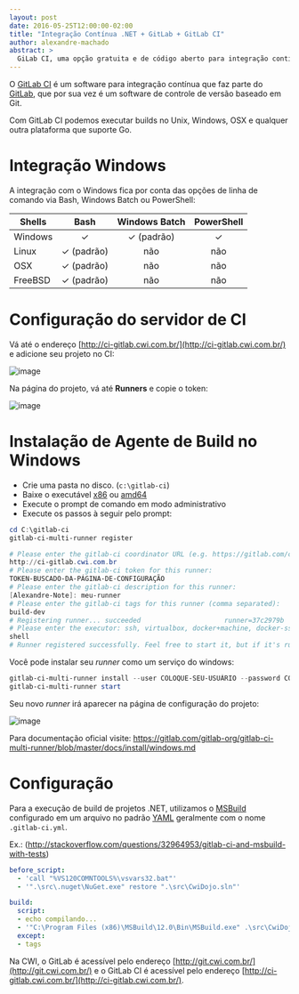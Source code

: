 ```yaml
---
layout: post
date: 2016-05-25T12:00:00-02:00
title: "Integração Contínua .NET + GitLab + GitLab CI"
author: alexandre-machado
abstract: >
  GiLab CI, uma opção gratuita e de código aberto para integração contínua na CWI
---
```

O [GitLab CI](https://about.gitlab.com/gitlab-ci/) é um software para integração contínua que faz parte do [GitLab](https://about.gitlab.com/), que por sua vez é um software de controle de versão baseado em Git.

Com GitLab CI podemos executar builds no Unix, Windows, OSX e qualquer outra plataforma que suporte Go.

# Integração Windows
A integração com o Windows fica por conta das opções de linha de comando via Bash, Windows Batch ou PowerShell:

| Shells  |    Bash    | Windows Batch | PowerShell |
|---------|:----------:|:-------------:|:----------:|
| Windows |      ✓     |   ✓ (padrão)  |      ✓     |
| Linux   | ✓ (padrão) |      não      |     não    |
| OSX     | ✓ (padrão) |      não      |     não    |
| FreeBSD | ✓ (padrão) |      não      |     não    |

# Configuração do servidor de CI
Vá até o endereço [http://ci-gitlab.cwi.com.br/](http://ci-gitlab.cwi.com.br/) e adicione seu projeto no CI:

![image](https://cloud.githubusercontent.com/assets/1766903/15524513/96dff518-21f9-11e6-8570-da8897272b45.png)

Na página do projeto, vá até **Runners** e copie o token:

![image](https://cloud.githubusercontent.com/assets/1766903/15524583/16d893a6-21fa-11e6-8c99-3d3272b78fc5.png)

# Instalação de Agente de Build no Windows
* Crie uma pasta no disco. (`c:\gitlab-ci`)
* Baixe o executável [x86](https://gitlab-ci-multi-runner-downloads.s3.amazonaws.com/latest/binaries/gitlab-ci-multi-runner-windows-386.exe) ou [amd64](https://gitlab-ci-multi-runner-downloads.s3.amazonaws.com/latest/binaries/gitlab-ci-multi-runner-windows-amd64.exe)
* Execute o prompt de comando em modo administrativo
* Execute os passos à seguir pelo prompt:

```powershell
cd C:\gitlab-ci
gitlab-ci-multi-runner register

# Please enter the gitlab-ci coordinator URL (e.g. https://gitlab.com/ci):
http://ci-gitlab.cwi.com.br
# Please enter the gitlab-ci token for this runner:
TOKEN-BUSCADO-DA-PÁGINA-DE-CONFIGURAÇÃO
# Please enter the gitlab-ci description for this runner:
[Alexandre-Note]: meu-runner
# Please enter the gitlab-ci tags for this runner (comma separated):
build-dev
# Registering runner... succeeded                     runner=37c2979b
# Please enter the executor: ssh, virtualbox, docker+machine, docker-ssh+machine, docker, docker-ssh, parallels, shell:
shell
# Runner registered successfully. Feel free to start it, but if it's running already the config should be automatically reloaded!
```

Você pode instalar seu *runner* como um serviço do windows:

```powershell
gitlab-ci-multi-runner install --user COLOQUE-SEU-USUÁRIO --password COLOQUE-SUA-SENHA
gitlab-ci-multi-runner start
```

Seu novo *runner* irá aparecer na página de configuração do projeto:

![image](https://cloud.githubusercontent.com/assets/1766903/15524400/7e7ff302-21f8-11e6-80dd-dbdddf234683.png)

Para documentação oficial visite: https://gitlab.com/gitlab-org/gitlab-ci-multi-runner/blob/master/docs/install/windows.md 

# Configuração 
Para a execução de build de projetos .NET, utilizamos o [MSBuild](https://msdn.microsoft.com/pt-br/library/ms164311.aspx) configurado em um arquivo no padrão [YAML](https://en.wikipedia.org/wiki/YAML) geralmente com o nome `.gitlab-ci.yml`.

Ex.: (http://stackoverflow.com/questions/32964953/gitlab-ci-and-msbuild-with-tests)

```yml
before_script:
  - 'call "%VS120COMNTOOLS%\vsvars32.bat"'
  - '".\src\.nuget\NuGet.exe" restore ".\src\CwiDojo.sln"'

build:
  script:
  - echo compilando... 
  - '"C:\Program Files (x86)\MSBuild\12.0\Bin\MSBuild.exe" .\src\CwiDojo.sln'
  except:
  - tags
```

Na CWI, o GitLab é acessível pelo endereço [http://git.cwi.com.br/](http://git.cwi.com.br/) e o GitLab CI é acessível pelo endereço [http://ci-gitlab.cwi.com.br/](http://ci-gitlab.cwi.com.br/).
